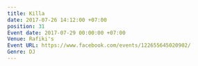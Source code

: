 ```yaml
---
title: Killa
date: 2017-07-26 14:12:00 +07:00
position: 31
Event date: 2017-07-29 00:00:00 +07:00
Venue: Rafiki's
Event URL: https://www.facebook.com/events/122655645020902/
Genre: DJ
---
```



